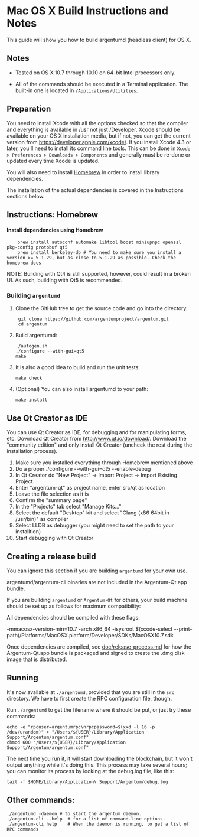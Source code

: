 Mac OS X Build Instructions and Notes
====================================
This guide will show you how to build argentumd (headless client) for OS X.

Notes
-----

* Tested on OS X 10.7 through 10.10 on 64-bit Intel processors only.

* All of the commands should be executed in a Terminal application. The
built-in one is located in `/Applications/Utilities`.

Preparation
-----------

You need to install Xcode with all the options checked so that the compiler
and everything is available in /usr not just /Developer. Xcode should be
available on your OS X installation media, but if not, you can get the
current version from https://developer.apple.com/xcode/. If you install
Xcode 4.3 or later, you'll need to install its command line tools. This can
be done in `Xcode > Preferences > Downloads > Components` and generally must
be re-done or updated every time Xcode is updated.

You will also need to install [Homebrew](http://brew.sh) in order to install library
dependencies.

The installation of the actual dependencies is covered in the Instructions
sections below.

Instructions: Homebrew
----------------------

#### Install dependencies using Homebrew

        brew install autoconf automake libtool boost miniupnpc openssl pkg-config protobuf qt5
        brew install berkeley-db # You need to make sure you install a version >= 5.1.29, but as close to 5.1.29 as possible. Check the homebrew docs

NOTE: Building with Qt4 is still supported, however, could result in a broken UI. As such, building with Qt5 is recommended.

### Building `argentumd`

1. Clone the GitHub tree to get the source code and go into the directory.

        git clone https://github.com/argentumproject/argentum.git
        cd argentum

2.  Build argentumd:

        ./autogen.sh
        ./configure --with-gui=qt5
        make

3.  It is also a good idea to build and run the unit tests:

        make check

4.  (Optional) You can also install argentumd to your path:

        make install

Use Qt Creator as IDE
------------------------
You can use Qt Creator as IDE, for debugging and for manipulating forms, etc.
Download Qt Creator from http://www.qt.io/download/. Download the "community edition" and only install Qt Creator (uncheck the rest during the installation process).

1. Make sure you installed everything through Homebrew mentioned above
2. Do a proper ./configure --with-gui=qt5 --enable-debug
3. In Qt Creator do "New Project" -> Import Project -> Import Existing Project
4. Enter "argentum-qt" as project name, enter src/qt as location
5. Leave the file selection as it is
6. Confirm the "summary page"
7. In the "Projects" tab select "Manage Kits..."
8. Select the default "Desktop" kit and select "Clang (x86 64bit in /usr/bin)" as compiler
9. Select LLDB as debugger (you might need to set the path to your installtion)
10. Start debugging with Qt Creator

Creating a release build
------------------------
You can ignore this section if you are building `argentumd` for your own use.

argentumd/argentum-cli binaries are not included in the Argentum-Qt.app bundle.

If you are building `argentumd` or `Argentum-Qt` for others, your build machine should be set up
as follows for maximum compatibility:

All dependencies should be compiled with these flags:

 -mmacosx-version-min=10.7
 -arch x86_64
 -isysroot $(xcode-select --print-path)/Platforms/MacOSX.platform/Developer/SDKs/MacOSX10.7.sdk

Once dependencies are compiled, see [doc/release-process.md](release-process.md) for how the Argentum-Qt.app
bundle is packaged and signed to create the .dmg disk image that is distributed.

Running
-------

It's now available at `./argentumd`, provided that you are still in the `src`
directory. We have to first create the RPC configuration file, though.

Run `./argentumd` to get the filename where it should be put, or just try these
commands:

    echo -e "rpcuser=argentumrpc\nrpcpassword=$(xxd -l 16 -p /dev/urandom)" > "/Users/${USER}/Library/Application Support/Argentum/argentum.conf"
    chmod 600 "/Users/${USER}/Library/Application Support/Argentum/argentum.conf"

The next time you run it, it will start downloading the blockchain, but it won't
output anything while it's doing this. This process may take several hours;
you can monitor its process by looking at the debug.log file, like this:

    tail -f $HOME/Library/Application\ Support/Argentum/debug.log

Other commands:
-------

    ./argentumd -daemon # to start the argentum daemon.
    ./argentum-cli --help  # for a list of command-line options.
    ./argentum-cli help    # When the daemon is running, to get a list of RPC commands
